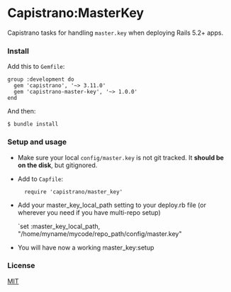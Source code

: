 # Capistrano:MasterKey

Capistrano tasks for handling `master.key` when deploying Rails 5.2+ apps.

### Install

Add this to `Gemfile`:

    group :development do
      gem 'capistrano', '~> 3.11.0'
      gem 'capistrano-master-key', '~> 1.0.0' 
    end

And then:

    $ bundle install

### Setup and usage

- Make sure your local `config/master.key` is not git tracked. It **should be on
  the disk**, but gitignored.

- Add to `Capfile`:

        require 'capistrano/master_key'

- Add your master_key_local_path setting to your deploy.rb file (or wherever you need if you have multi-repo setup)

    `set :master_key_local_path, "/home/myname/mycode/repo_path/config/master.key"

- You will have now a working master_key:setup

### License

[MIT](LICENSE.md)
